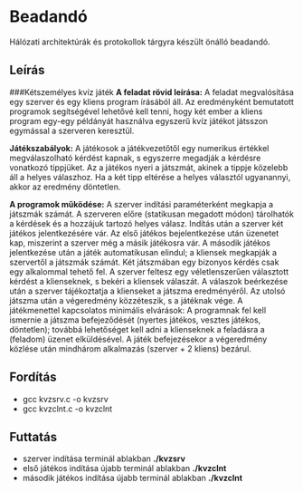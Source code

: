 # Beadandó
Hálózati architektúrák és protokollok tárgyra készült önálló beadandó.

## Leírás
###Kétszemélyes kvíz játék
**A feladat rövid leírása:** A feladat megvalósítása egy szerver és egy kliens program írásából áll. Az eredményként bemutatott programok segítségével lehetővé kell tenni, hogy két ember a kliens program egy-egy példányát használva egyszerű kvíz játékot játsszon egymással a szerveren keresztül.

**Játékszabályok:** A játékosok a játékvezetőtől egy numerikus értékkel megválaszolható kérdést kapnak, s egyszerre megadják a kérdésre vonatkozó tippjüket. Az a játékos nyeri a játszmát, akinek a tippje közelebb áll a helyes válaszhoz. Ha a két tipp eltérése a helyes választól ugyanannyi, akkor az eredmény döntetlen.

**A programok működése:** A szerver indítási paraméterként megkapja a játszmák számát. A szerveren előre (statikusan megadott módon) tárolhatók a kérdések és a hozzájuk tartozó helyes válasz. Indítás után a szerver két játékos jelentkezésére vár. Az első játékos bejelentkezése után üzenetet kap, miszerint a szerver még a másik játékosra vár. A második játékos jelentkezése után a játék automatikusan elindul; a kliensek megkapják a szervertől a játszmák számát. Két játszmában egy bizonyos kérdés csak egy alkalommal tehető fel. A szerver feltesz egy véletlenszerűen választott kérdést a klienseknek, s bekéri a kliensek válaszát. A válaszok beérkezése után a szerver tájékoztatja a klienseket a játszma eredményéről. Az utolsó játszma után a végeredmény közzéteszik, s a játéknak vége.
A játékmenettel kapcsolatos minimális elvárások: A programnak fel kell ismernie a játszma befejeződését (nyertes játékos, vesztes játékos, döntetlen); továbbá lehetőséget kell adni a klienseknek a feladásra a (feladom) üzenet elküldésével. A játék befejezésekor a végeredmény közlése után mindhárom alkalmazás (szerver + 2 kliens) bezárul.

## Fordítás
  - gcc kvzsrv.c -o kvzsrv
  - gcc kvzclnt.c -o kvzclnt
## Futtatás
  - szerver indítása terminál ablakban **./kvzsrv**
  - első játékos indítása újabb terminál ablakban **./kvzclnt**
  - második játékos indítása újabb terminál ablakban **./kvzclnt**

